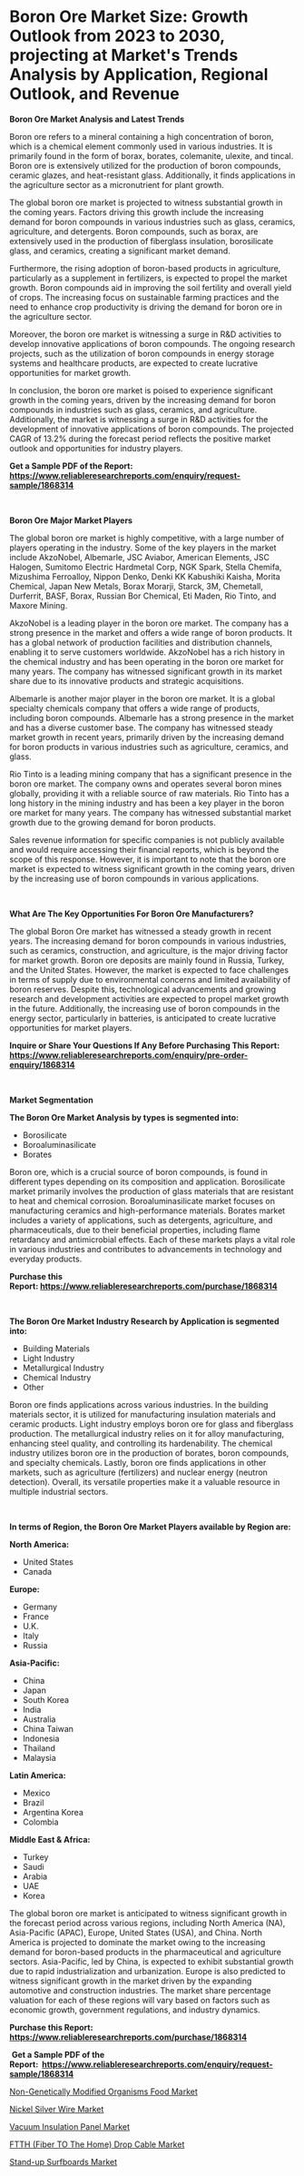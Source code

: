 <p><h1>Boron Ore Market Size: Growth Outlook from 2023 to 2030, projecting at Market's Trends Analysis by Application, Regional Outlook, and Revenue</h1></p><p><strong>Boron Ore Market Analysis and Latest Trends</strong></p>
<p><p>Boron ore refers to a mineral containing a high concentration of boron, which is a chemical element commonly used in various industries. It is primarily found in the form of borax, borates, colemanite, ulexite, and tincal. Boron ore is extensively utilized for the production of boron compounds, ceramic glazes, and heat-resistant glass. Additionally, it finds applications in the agriculture sector as a micronutrient for plant growth.</p><p>The global boron ore market is projected to witness substantial growth in the coming years. Factors driving this growth include the increasing demand for boron compounds in various industries such as glass, ceramics, agriculture, and detergents. Boron compounds, such as borax, are extensively used in the production of fiberglass insulation, borosilicate glass, and ceramics, creating a significant market demand.</p><p>Furthermore, the rising adoption of boron-based products in agriculture, particularly as a supplement in fertilizers, is expected to propel the market growth. Boron compounds aid in improving the soil fertility and overall yield of crops. The increasing focus on sustainable farming practices and the need to enhance crop productivity is driving the demand for boron ore in the agriculture sector.</p><p>Moreover, the boron ore market is witnessing a surge in R&D activities to develop innovative applications of boron compounds. The ongoing research projects, such as the utilization of boron compounds in energy storage systems and healthcare products, are expected to create lucrative opportunities for market growth.</p><p>In conclusion, the boron ore market is poised to experience significant growth in the coming years, driven by the increasing demand for boron compounds in industries such as glass, ceramics, and agriculture. Additionally, the market is witnessing a surge in R&D activities for the development of innovative applications of boron compounds. The projected CAGR of 13.2% during the forecast period reflects the positive market outlook and opportunities for industry players.</p></p>
<p><strong>Get a Sample PDF of the Report:&nbsp; <a href="https://www.reliableresearchreports.com/enquiry/request-sample/1868314">https://www.reliableresearchreports.com/enquiry/request-sample/1868314</a></strong></p>
<p>&nbsp;</p>
<p><strong>Boron Ore Major Market Players</strong></p>
<p><p>The global boron ore market is highly competitive, with a large number of players operating in the industry. Some of the key players in the market include AkzoNobel, Albemarle, JSC Aviabor, American Elements, JSC Halogen, Sumitomo Electric Hardmetal Corp, NGK Spark, Stella Chemifa, Mizushima Ferroalloy, Nippon Denko, Denki KK Kabushiki Kaisha, Morita Chemical, Japan New Metals, Borax Morarji, Starck, 3M, Chemetall, Durferrit, BASF, Borax, Russian Bor Chemical, Eti Maden, Rio Tinto, and Maxore Mining.</p><p>AkzoNobel is a leading player in the boron ore market. The company has a strong presence in the market and offers a wide range of boron products. It has a global network of production facilities and distribution channels, enabling it to serve customers worldwide. AkzoNobel has a rich history in the chemical industry and has been operating in the boron ore market for many years. The company has witnessed significant growth in its market share due to its innovative products and strategic acquisitions.</p><p>Albemarle is another major player in the boron ore market. It is a global specialty chemicals company that offers a wide range of products, including boron compounds. Albemarle has a strong presence in the market and has a diverse customer base. The company has witnessed steady market growth in recent years, primarily driven by the increasing demand for boron products in various industries such as agriculture, ceramics, and glass.</p><p>Rio Tinto is a leading mining company that has a significant presence in the boron ore market. The company owns and operates several boron mines globally, providing it with a reliable source of raw materials. Rio Tinto has a long history in the mining industry and has been a key player in the boron ore market for many years. The company has witnessed substantial market growth due to the growing demand for boron products.</p><p>Sales revenue information for specific companies is not publicly available and would require accessing their financial reports, which is beyond the scope of this response. However, it is important to note that the boron ore market is expected to witness significant growth in the coming years, driven by the increasing use of boron compounds in various applications.</p></p>
<p>&nbsp;</p>
<p><strong>What Are The Key Opportunities For Boron Ore Manufacturers?</strong></p>
<p><p>The global Boron Ore market has witnessed a steady growth in recent years. The increasing demand for boron compounds in various industries, such as ceramics, construction, and agriculture, is the major driving factor for market growth. Boron ore deposits are mainly found in Russia, Turkey, and the United States. However, the market is expected to face challenges in terms of supply due to environmental concerns and limited availability of boron reserves. Despite this, technological advancements and growing research and development activities are expected to propel market growth in the future. Additionally, the increasing use of boron compounds in the energy sector, particularly in batteries, is anticipated to create lucrative opportunities for market players.</p></p>
<p><strong>Inquire or Share Your Questions If Any Before Purchasing This Report: <a href="https://www.reliableresearchreports.com/enquiry/pre-order-enquiry/1868314">https://www.reliableresearchreports.com/enquiry/pre-order-enquiry/1868314</a></strong></p>
<p>&nbsp;</p>
<p><strong>Market Segmentation</strong></p>
<p><strong>The Boron Ore Market Analysis by types is segmented into:</strong></p>
<p><ul><li>Borosilicate</li><li>Boroaluminasilicate</li><li>Borates</li></ul></p>
<p><p>Boron ore, which is a crucial source of boron compounds, is found in different types depending on its composition and application. Borosilicate market primarily involves the production of glass materials that are resistant to heat and chemical corrosion. Boroaluminasilicate market focuses on manufacturing ceramics and high-performance materials. Borates market includes a variety of applications, such as detergents, agriculture, and pharmaceuticals, due to their beneficial properties, including flame retardancy and antimicrobial effects. Each of these markets plays a vital role in various industries and contributes to advancements in technology and everyday products.</p></p>
<p><strong>Purchase this Report:&nbsp;<a href="https://www.reliableresearchreports.com/purchase/1868314">https://www.reliableresearchreports.com/purchase/1868314</a></strong></p>
<p>&nbsp;</p>
<p><strong>The Boron Ore Market Industry Research by Application is segmented into:</strong></p>
<p><ul><li>Building Materials</li><li>Light Industry</li><li>Metallurgical Industry</li><li>Chemical Industry</li><li>Other</li></ul></p>
<p><p>Boron ore finds applications across various industries. In the building materials sector, it is utilized for manufacturing insulation materials and ceramic products. Light industry employs boron ore for glass and fiberglass production. The metallurgical industry relies on it for alloy manufacturing, enhancing steel quality, and controlling its hardenability. The chemical industry utilizes boron ore in the production of borates, boron compounds, and specialty chemicals. Lastly, boron ore finds applications in other markets, such as agriculture (fertilizers) and nuclear energy (neutron detection). Overall, its versatile properties make it a valuable resource in multiple industrial sectors.</p></p>
<p>&nbsp;</p>
<p><strong>In terms of Region, the Boron Ore Market Players available by Region are:</strong></p>
<p>
    <p> <strong> North America: </strong>
        <ul>
            <li>United States</li>
            <li>Canada</li>
        </ul>
        </p> 
    <p> <strong> Europe: </strong>
        <ul>
            <li>Germany</li>
            <li>France</li>
            <li>U.K.</li>
            <li>Italy</li>
            <li>Russia</li>
        </ul>
        </p> 
    <p> <strong> Asia-Pacific: </strong>
        <ul>
            <li>China</li>
            <li>Japan</li>
            <li>South Korea</li>
            <li>India</li>
            <li>Australia</li>
            <li>China Taiwan</li>
            <li>Indonesia</li>
            <li>Thailand</li>
            <li>Malaysia</li>
        </ul>
        </p> 
    <p> <strong> Latin America: </strong>
        <ul>
            <li>Mexico</li>
            <li>Brazil</li>
            <li>Argentina Korea</li>
            <li>Colombia</li>
        </ul>
        </p> 
    <p> <strong> Middle East & Africa: </strong>
        <ul>
            <li>Turkey</li>
            <li>Saudi</li>
            <li>Arabia</li>
            <li>UAE</li>
            <li>Korea</li>
        </ul>
    </p>
    </p>
<p><p>The global boron ore market is anticipated to witness significant growth in the forecast period across various regions, including North America (NA), Asia-Pacific (APAC), Europe, United States (USA), and China. North America is projected to dominate the market owing to the increasing demand for boron-based products in the pharmaceutical and agriculture sectors. Asia-Pacific, led by China, is expected to exhibit substantial growth due to rapid industrialization and urbanization. Europe is also predicted to witness significant growth in the market driven by the expanding automotive and construction industries. The market share percentage valuation for each of these regions will vary based on factors such as economic growth, government regulations, and industry dynamics.</p></p>
<p><strong>Purchase this Report: <a href="https://www.reliableresearchreports.com/purchase/1868314">https://www.reliableresearchreports.com/purchase/1868314</a></strong></p>
<p>&nbsp;<strong>Get a Sample PDF of the Report:&nbsp;&nbsp;<a href="https://www.reliableresearchreports.com/enquiry/request-sample/1868314">https://www.reliableresearchreports.com/enquiry/request-sample/1868314</a></strong></p>
<p><strong></strong></p>
<p><p><a href="https://medium.com/@kaceyrath/non-genetically-modified-organisms-food-market-insight-market-trends-growth-forecasted-from-2023-7933dd2cda0a">Non-Genetically Modified Organisms Food Market</a></p><p><a href="https://github.com/PeterParrish5/Market-Research-Report-List-2/blob/main/nickel-silver-wire-market.md">Nickel Silver Wire Market</a></p><p><a href="https://github.com/CliffMedina6/Market-Research-Report-List-2/blob/main/vacuum-insulation-panel-market.md">Vacuum Insulation Panel Market</a></p><p><a href="https://medium.com/@timothychapman46/ftth-fiber-to-the-home-drop-cable-market-trends-and-market-analysis-forecasted-for-period-e090814df955">FTTH (Fiber TO The Home) Drop Cable Market</a></p><p><a href="https://medium.com/@alethaebert2013/stand-up-surfboards-market-insight-market-trends-growth-forecasted-from-2023-to-2030-82abd6509054">Stand-up Surfboards Market</a></p></p>